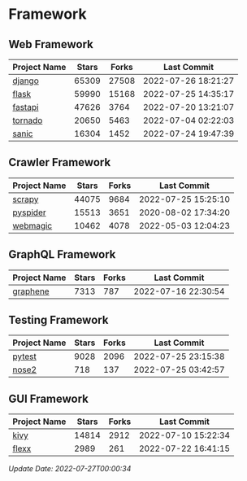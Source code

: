 # Framework

## Web Framework
| Project Name | Stars | Forks | Last Commit |
| ------------ | ----- | ----- | ----------- |
| [django](https://github.com/django/django) | 65309 | 27508 | 2022-07-26 18:21:27 |
| [flask](https://github.com/pallets/flask) | 59990 | 15168 | 2022-07-25 14:35:17 |
| [fastapi](https://github.com/tiangolo/fastapi) | 47626 | 3764 | 2022-07-20 13:21:07 |
| [tornado](https://github.com/tornadoweb/tornado) | 20650 | 5463 | 2022-07-04 02:22:03 |
| [sanic](https://github.com/sanic-org/sanic) | 16304 | 1452 | 2022-07-24 19:47:39 |

## Crawler Framework
| Project Name | Stars | Forks | Last Commit |
| ------------ | ----- | ----- | ----------- |
| [scrapy](https://github.com/scrapy/scrapy) | 44075 | 9684 | 2022-07-25 15:25:10 |
| [pyspider](https://github.com/binux/pyspider) | 15513 | 3651 | 2020-08-02 17:34:20 |
| [webmagic](https://github.com/code4craft/webmagic) | 10462 | 4078 | 2022-05-03 12:04:23 |

## GraphQL Framework
| Project Name | Stars | Forks | Last Commit |
| ------------ | ----- | ----- | ----------- |
| [graphene](https://github.com/graphql-python/graphene) | 7313 | 787 | 2022-07-16 22:30:54 |

## Testing Framework
| Project Name | Stars | Forks | Last Commit |
| ------------ | ----- | ----- | ----------- |
| [pytest](https://github.com/pytest-dev/pytest) | 9028 | 2096 | 2022-07-25 23:15:38 |
| [nose2](https://github.com/nose-devs/nose2) | 718 | 137 | 2022-07-25 03:42:57 |

## GUI Framework
| Project Name | Stars | Forks | Last Commit |
| ------------ | ----- | ----- | ----------- |
| [kivy](https://github.com/kivy/kivy) | 14814 | 2912 | 2022-07-10 15:22:34 |
| [flexx](https://github.com/flexxui/flexx) | 2989 | 261 | 2022-07-22 16:41:15 |

*Update Date: 2022-07-27T00:00:34*
